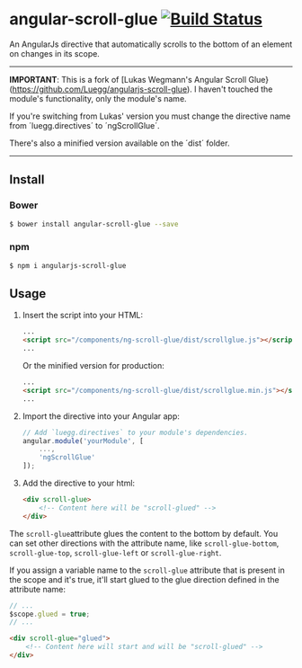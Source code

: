 # angular-scroll-glue [![Build Status](https://travis-ci.org/stgogm/ng-scroll-glue.svg?branch=master)](https://travis-ci.org/stgogm/ng-scroll-glue)

An AngularJs directive that automatically scrolls to the bottom of an element on changes in its scope.

---------------------------

**IMPORTANT**: This is a fork of [Lukas Wegmann's Angular Scroll Glue}(https://github.com/Luegg/angularjs-scroll-glue). I haven't touched the module's functionality, only the module's name.

If you're switching from Lukas' version you must change the directive name from ´luegg.directives´ to ´ngScrollGlue´.

There's also a minified version available on the ´dist´ folder.

---------------------------

## Install
### Bower
```bash
$ bower install angular-scroll-glue --save
```

### npm
```bash
$ npm i angularjs-scroll-glue
```

## Usage

1. Insert the script into your HTML:
	```html
	...
	<script src="/components/ng-scroll-glue/dist/scrollglue.js"></script>
	...
	```

	Or the minified version for production:
	```html
	...
	<script src="/components/ng-scroll-glue/dist/scrollglue.min.js"></script>
	...
	```

2. Import the directive into your Angular app:
	```javascript
	// Add `luegg.directives` to your module's dependencies.
	angular.module('yourModule', [
		...,
		'ngScrollGlue'
	]);
	```

3. Add the directive to your html:
	```html
	<div scroll-glue>
		<!-- Content here will be "scroll-glued" -->
	</div>
	```

The `scroll-glue`attribute glues the content to the bottom by default. You can set other directions with the attribute name, like `scroll-glue-bottom`, `scroll-glue-top`, `scroll-glue-left` or `scroll-glue-right`.

If you assign a variable name to the `scroll-glue` attribute that is present in the scope and it's true, it'll start glued to the glue direction defined in the attribute name:
```javascript
// ...
$scope.glued = true;
// ...
```
```html
<div scroll-glue="glued">
	<!-- Content here will start and will be "scroll-glued" -->
</div>
```
